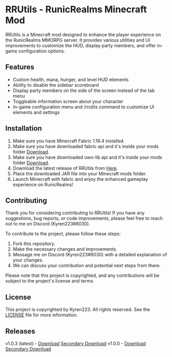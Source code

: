 # RRUtils - RunicRealms Minecraft Mod

RRUtils is a Minecraft mod designed to enhance the player experience on the RunicRealms MMORPG server. It provides various utilities and UI improvements to customize the HUD, display party members, and offer in-game configuration options.

## Features

- Custom health, mana, hunger, and level HUD elements
- Ability to disable the sidebar scoreboard
- Display party members on the side of the screen instead of the tab menu
- Toggleable information screen about your character
- In-game configuration menu and /rrutils command to customize UI elements and settings

## Installation

1. Make sure you have Minecraft Fabric 1.19.4 installed.
2. Make sure you have downloaded fabric api and it's inside your mods folder [Download](https://www.curseforge.com/minecraft/mc-mods/fabric-api).
3. Make sure you have downloaded owo-lib api and it's inside your mods folder [Download](https://www.curseforge.com/minecraft/mc-mods/owo-lib).
4. Download the latest release of RRUtils from [Here](https://www.dropbox.com/s/ztq3h9dlbfco5ij/rrutils-1.0.3.jar?dl=1).
5. Place the downloaded JAR file into your Minecraft mods folder.
6. Launch Minecraft with fabric and enjoy the enhanced gameplay experience on RunicRealms!

## Contributing

Thank you for considering contributing to RRUtils! If you have any suggestions, bug reports, or code improvements, please feel free to reach out to me on Discord (Kyren223#8030).

To contribute to the project, please follow these steps:

1. Fork this repository.
2. Make the necessary changes and improvements.
3. Message me on Discord (Kyren223#8030) with a detailed explanation of your changes.
4. We can discuss your contribution and potential next steps from there.

Please note that this project is copyrighted, and any contributions will be subject to the project's license and terms.

## License

This project is copyrighted by Kyren223. All rights reserved. See the [LICENSE](LICENSE) file for more information.

## Releases

v1.0.3 (latest) - [Download](https://www.dropbox.com/s/ztq3h9dlbfco5ij/rrutils-1.0.3.jar?dl=1) [Secondary Download](https://drive.google.com/file/d/1opd2i8sm_buuBstNs7kGUNEA6xYtOHJ6/view?usp=sharing)
v1.0.0 - [Download](https://www.dropbox.com/s/jt8q8py29s3s49r/rrutils-1.0.0.jar?dl=1) [Secondary Download](https://drive.google.com/file/d/1H2M99hxggN1cp5LhzYcKgnQUJcnHRzIp/view?usp=sharing)
